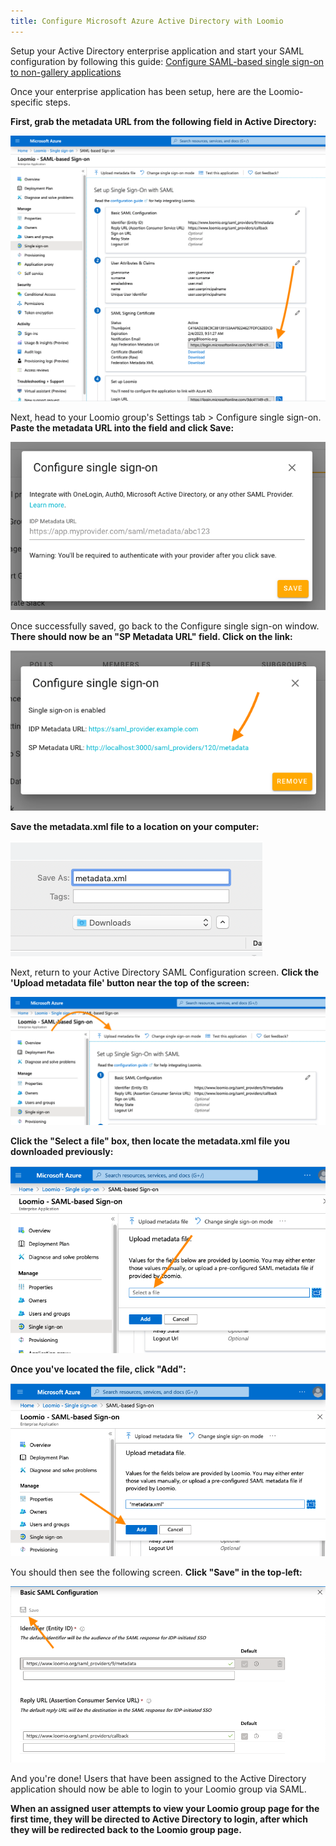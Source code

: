 ```yaml
---
title: Configure Microsoft Azure Active Directory with Loomio
---
```


Setup your Active Directory enterprise application and start your SAML configuration by following this guide: [Configure SAML-based single sign-on to non-gallery applications](https://docs.microsoft.com/en-us/azure/active-directory/manage-apps/configure-single-sign-on-non-gallery-applications)

Once your enterprise application has been setup, here are the Loomio-specific steps.

__First, grab the metadata URL from the following field in Active Directory:__

![](azure_saml_configure_screen.png)

Next, head to your Loomio group's Settings tab > Configure single sign-on.
__Paste the metadata URL into the field and click Save:__

![](empty_metadata_field.png)

Once successfully saved, go back to the Configure single sign-on window.
__There should now be an "SP Metadata URL" field. Click on the link:__

![](get_sp_metadata_url.png)

__Save the metadata.xml file to a location on your computer:__

![](download_metadata.png)

Next, return to your Active Directory SAML Configuration screen.
__Click the 'Upload metadata file' button near the top of the screen:__

![](upload_metadata.png)

__Click the "Select a file" box, then locate the metadata.xml file you downloaded previously:__

![](locate_metadata_file.png)

__Once you've located the file, click "Add":__

![](add_metadata_file.png)

You should then see the following screen.
__Click "Save" in the top-left:__

![](save_configuration.png)

And you're done! Users that have been assigned to the Active Directory application should now be able to login to your Loomio group via SAML.

__When an assigned user attempts to view your Loomio group page for the first time, they will be directed to Active Directory to login, after which they will be redirected back to the Loomio group page.__
